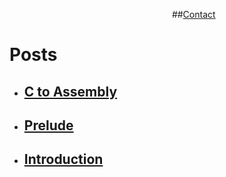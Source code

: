 &nbsp; &nbsp; &nbsp; &nbsp; &nbsp; &nbsp; &nbsp; &nbsp; &nbsp; &nbsp; &nbsp; &nbsp; &nbsp; &nbsp; &nbsp; &nbsp; &nbsp; &nbsp; &nbsp; &nbsp; &nbsp; &nbsp; &nbsp; &nbsp; &nbsp; &nbsp; &nbsp; &nbsp; &nbsp; &nbsp; &nbsp; &nbsp; &nbsp;  ##[Contact](posts/contact.md)

# Posts

- ## **[C to Assembly](posts/c2asm.md)**
- ## **[Prelude](posts/prelude.md)**
- ## **[Introduction](posts/introduction.md)**
